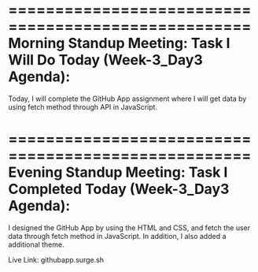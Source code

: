 ====================================================
Morning Standup Meeting:
Task I Will  Do Today (Week-3_Day3 Agenda):
====================================================
Today, I will complete the GitHub App assignment where I will  get data by using fetch method through API in JavaScript.

====================================================
Evening Standup Meeting:
Task I Completed Today (Week-3_Day3 Agenda):
====================================================
I designed the GitHub App by using the HTML and CSS, and fetch the user data through fetch method in JavaScript. In addition, I also added a additional theme.

Live Link:
githubapp.surge.sh
